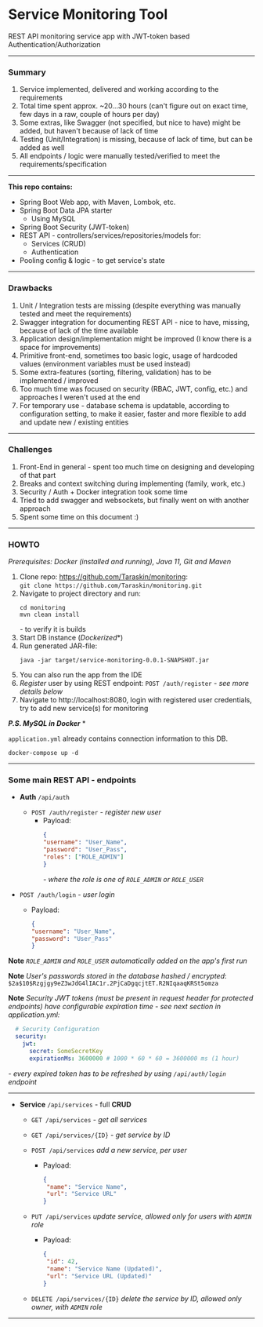 # Service Monitoring Tool

REST API monitoring service app with JWT-token based Authentication/Authorization

---

### Summary
1. Service implemented, delivered and working according to the requirements
2. Total time spent approx. ~20...30 hours (can't figure out on exact time, few days in a raw, couple of hours per day)
3. Some extras, like Swagger (not specified, but nice to have) might be added, but haven't because of lack of time
4. Testing (Unit/Integration) is missing, because of lack of time, but can be added as well
5. All endpoints / logic were manually tested/verified to meet the requirements/specification
---

**This repo contains:**
* Spring Boot Web app, with Maven, Lombok, etc.
* Spring Boot Data JPA starter
    * Using MySQL
* Spring Boot Security (JWT-token)
* REST API - controllers/services/repositories/models for:
  * Services (CRUD)
  * Authentication
* Pooling config & logic - to get service's state
---

### Drawbacks
1. Unit / Integration tests are missing (despite everything was manually tested and meet the requirements)
2. Swagger integration for documenting REST API - nice to have, missing, because of lack of the time available
3. Application design/implementation might be improved (I know there is a space for improvements)
4. Primitive front-end, sometimes too basic logic, usage of hardcoded values (environment variables must be used instead)
5. Some extra-features (sorting, filtering, validation) has to be implemented / improved
6. Too much time was focused on security (RBAC, JWT, config, etc.) and approaches I weren't used at the end
7. For temporary use - database schema is updatable, according to configuration setting, to make it easier, faster and more flexible to add and update new / existing entities
---

### Challenges
1. Front-End in general - spent too much time on designing and developing of that part
2. Breaks and context switching during implementing (family, work, etc.)
3. Security / Auth + Docker integration took some time
3. Tried to add swagger and websockets, but finally went on with another approach
4. Spent some time on this document :)
---

### HOWTO
_Prerequisites: Docker (installed and running), Java 11, Git and Maven_

1. Clone repo: https://github.com/Taraskin/monitoring:    
   `git clone https://github.com/Taraskin/monitoring.git`
2. Navigate to project directory and run:
   ```shell
   cd monitoring
   mvn clean install
   ```
   _-_ to verify it is builds
3. Start DB instance (_Dockerized_*)   
4. Run generated JAR-file:
    ```shell
    java -jar target/service-monitoring-0.0.1-SNAPSHOT.jar
    ```
5. You can also run the app from the IDE
6. _Register_ user by using REST endpoint: 
   `POST /auth/register` - _see more details below_
7. Navigate to http://localhost:8080, login with registered user credentials, try to add new service(s) for monitoring 

**_P.S. MySQL in Docker_** * 

`application.yml` already contains connection information to this DB.
```shell script
docker-compose up -d
```
---

### Some main REST API - endpoints
* **Auth** `/api/auth`
    * `POST /auth/register` *- register new user*
        * Payload:
          ```json
          {
          "username": "User_Name",
          "password": "User_Pass",
          "roles": ["ROLE_ADMIN"]
          }
          ```
          _-_ _where the role is one of `ROLE_ADMIN` or `ROLE_USER`_


* `POST /auth/login` *- user login*
    * Payload:
       ```json
       {
       "username": "User_Name",
       "password": "User_Pass"
       }
       ```

**Note** _`ROLE_ADMIN` and `ROLE_USER` automatically added on the app's first run_

**Note** _User's passwords stored in the database hashed / encrypted_: `$2a$10$Rzgjgy9eZ3wJdG4lIAC1r.2PjCaDgqcjtET.R2NIqaaqKRSt5omza`

**Note** _Security JWT tokens (must be present in request header for protected endpoints) have configurable expiration time - see next section in application.yml:_
```yaml
  # Security Configuration
  security:
    jwt:
      secret: SomeSecretKey
      expirationMs: 3600000 # 1000 * 60 * 60 = 3600000 ms (1 hour)
```
_-_ _every expired token has to be refreshed by using `/api/auth/login` endpoint_

---

* **Service** `/api/services` - full **CRUD**
  * `GET /api/services` _- get all services_ 
  * `GET /api/services/{ID}` _- get service by ID_ 
  * `POST /api/services` _add a new service, per user_
      * Payload:
        ```json
        {
         "name": "Service Name",
         "url": "Service URL"
        }
        ```
  * `PUT /api/services` _update service, allowed only for users with `ADMIN` role_
      * Payload:
        ```json
        {
         "id": 42, 
         "name": "Service Name (Updated)",
         "url": "Service URL (Updated)"
        }
        ```
    
  * `DELETE /api/services/{ID}` _delete the service by ID, allowed only owner, with `ADMIN` role_

---